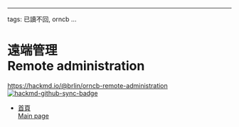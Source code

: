 


---
tags: 已讀不回, orncb
...

# 遠端管理<br>Remote administration

<https://hackmd.io/@brlin/orncb-remote-administration><br>[![hackmd-github-sync-badge](https://hackmd.io/66vs9ygcSCO0PgeVGh5OlQ/badge)](https://hackmd.io/66vs9ygcSCO0PgeVGh5OlQ)

* [首頁<br>Main page](/66vs9ygcSCO0PgeVGh5OlQ)
